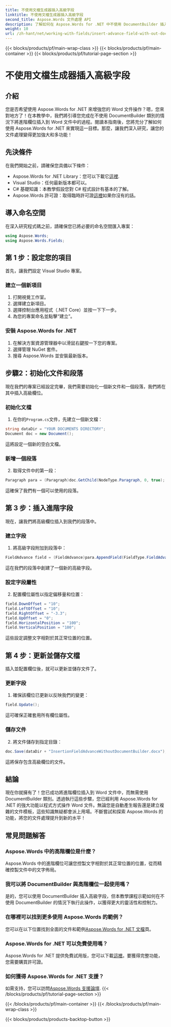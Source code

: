 ```yaml
---
title: 不使用文檔生成器插入高級字段
linktitle: 不使用文檔生成器插入高級字段
second_title: Aspose.Words 文件處理 API
description: 了解如何在 Aspose.Words for .NET 中不使用 DocumentBuilder 插入進階欄位。請遵循本指南來增強您的文件處理技能。
weight: 10
url: /zh-hant/net/working-with-fields/insert-advance-field-with-out-document-builder/
---
```


{{< blocks/products/pf/main-wrap-class >}}
{{< blocks/products/pf/main-container >}}
{{< blocks/products/pf/tutorial-page-section >}}

# 不使用文檔生成器插入高級字段

## 介紹

您是否希望使用 Aspose.Words for .NET 來增強您的 Word 文件操作？嗯，您來對地方了！在本教學中，我們將引導您完成在不使用 DocumentBuilder 類別的情況下將進階欄位插入到 Word 文件中的過程。閱讀本指南後，您將充分了解如何使用 Aspose.Words for .NET 來實現這一目標。那麼，讓我們深入研究，讓您的文件處理變得更加強大和多功能！

## 先決條件

在我們開始之前，請確保您具備以下條件：

-  Aspose.Words for .NET Library：您可以下載它[這裡](https://releases.aspose.com/words/net/).
- Visual Studio：任何最新版本都可以。
- C# 基礎知識：本教學假設您對 C# 程式設計有基本的了解。
-  Aspose.Words 許可證：取得臨時許可證[這裡](https://purchase.aspose.com/temporary-license/)如果你沒有的話。

## 導入命名空間

在深入研究程式碼之前，請確保您已將必要的命名空間匯入專案：

```csharp
using Aspose.Words;
using Aspose.Words.Fields;
```

## 第 1 步：設定您的項目

首先，讓我們設定 Visual Studio 專案。

### 建立一個新項目

1. 打開視覺工作室。
2. 選擇建立新項目。
3. 選擇控制台應用程式（.NET Core）並按一下下一步。
4. 為您的專案命名並點擊“建立”。

### 安裝 Aspose.Words for .NET

1. 在解決方案資源管理器中以滑鼠右鍵按一下您的專案。
2. 選擇管理 NuGet 套件。
3. 搜尋 Aspose.Words 並安裝最新版本。

## 步驟2：初始化文件和段落

現在我們的專案已經設定完畢，我們需要初始化一個新文件和一個段落，我們將在其中插入高級欄位。

### 初始化文檔

1. 在你的`Program.cs`文件，先建立一個新文檔：

```csharp
string dataDir = "YOUR DOCUMENTS DIRECTORY";
Document doc = new Document();
```

這將設定一個新的空白文檔。

### 新增一個段落

2. 取得文件中的第一段：

```csharp
Paragraph para = (Paragraph)doc.GetChild(NodeType.Paragraph, 0, true);
```

這確保了我們有一個可以使用的段落。

## 第 3 步：插入進階字段

現在，讓我們將高級欄位插入到我們的段落中。

### 建立字段

1. 將高級字段附加到段落中：

```csharp
FieldAdvance field = (FieldAdvance)para.AppendField(FieldType.FieldAdvance, false);
```

這在我們的段落中創建了一個新的高級字段。

### 設定字段屬性

2. 配置欄位屬性以指定偏移量和位置：

```csharp
field.DownOffset = "10";
field.LeftOffset = "10";
field.RightOffset = "-3.3";
field.UpOffset = "0";
field.HorizontalPosition = "100";
field.VerticalPosition = "100";
```

這些設定調整文字相對於其正常位置的位置。

## 第 4 步：更新並儲存文檔

插入並配置欄位後，就可以更新並儲存文件了。

### 更新字段

1. 確保該欄位已更新以反映我們的變更：

```csharp
field.Update();
```

這可確保正確套用所有欄位屬性。

### 儲存文件

2. 將文件儲存到指定目錄：

```csharp
doc.Save(dataDir + "InsertionFieldAdvanceWithoutDocumentBuilder.docx");
```

這將保存包含高級欄位的文件。

## 結論

現在你就擁有了！您已成功將進階欄位插入到 Word 文件中，而無需使用 DocumentBuilder 類別。透過執行這些步驟，您已經利用 Aspose.Words for .NET 的強大功能以程式方式操作 Word 文件。無論您是自動產生報告還是建立複雜的文件模板，這些知識無疑都會派上用場。不斷嘗試和探索 Aspose.Words 的功能，將您的文件處理提升到新的水平！

## 常見問題解答

### Aspose.Words 中的高階欄位是什麼？

Aspose.Words 中的進階欄位可讓您控製文字相對於其正常位置的位置，從而精確控製文件中的文字佈局。

### 我可以將 DocumentBuilder 與高階欄位一起使用嗎？

是的，您可以使用 DocumentBuilder 插入高級字段，但本教學課程示範如何在不使用 DocumentBuilder 的情況下執行此操作，以獲得更大的靈活性和控制力。

### 在哪裡可以找到更多使用 Aspose.Words 的範例？

您可以在以下位置找到全面的文件和範例[Aspose.Words for .NET 文檔](https://reference.aspose.com/words/net/)頁。

### Aspose.Words for .NET 可以免費使用嗎？

 Aspose.Words for .NET 提供免費試用版，您可以下載[這裡](https://releases.aspose.com/)。要獲得完整功能，您需要購買許可證。

### 如何獲得 Aspose.Words for .NET 支援？

如需支持，您可以訪問[Aspose.Words 支援論壇](https://forum.aspose.com/c/words/8).
{{< /blocks/products/pf/tutorial-page-section >}}

{{< /blocks/products/pf/main-container >}}
{{< /blocks/products/pf/main-wrap-class >}}

{{< blocks/products/products-backtop-button >}}
